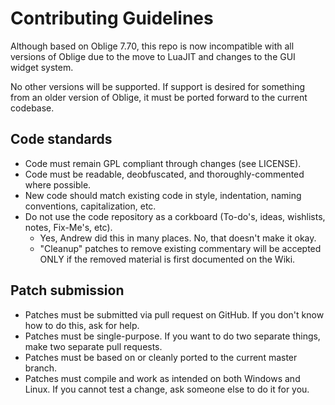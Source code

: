# Contributing Guidelines

Although based on Oblige 7.70, this repo is now incompatible with all versions of Oblige due to the move to LuaJIT and changes to the GUI widget system.

No other versions will be supported. If support is desired for something from an older version of Oblige, it must be ported forward to the current codebase.

## Code standards
* Code must remain GPL compliant through changes (see LICENSE).
* Code must be readable, deobfuscated, and thoroughly-commented where possible.
* New code should match existing code in style, indentation, naming conventions, capitalization, etc.
* Do not use the code repository as a corkboard (To-do's, ideas, wishlists, notes, Fix-Me's, etc).
  * Yes, Andrew did this in many places. No, that doesn't make it okay.
  * "Cleanup" patches to remove existing commentary will be accepted ONLY if the removed material is first documented on the Wiki.

## Patch submission
* Patches must be submitted via pull request on GitHub. If you don't know how to do this, ask for help.
* Patches must be single-purpose. If you want to do two separate things, make two separate pull requests. 
* Patches must be based on or cleanly ported to the current master branch.
* Patches must compile and work as intended on both Windows and Linux. If you cannot test a change, ask someone else to do it for you. 
